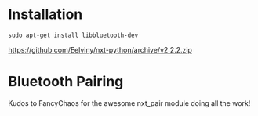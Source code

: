 # Installation

```
sudo apt-get install libbluetooth-dev
```

https://github.com/Eelviny/nxt-python/archive/v2.2.2.zip

# Bluetooth Pairing

Kudos to FancyChaos for the awesome nxt_pair module doing all the work!
